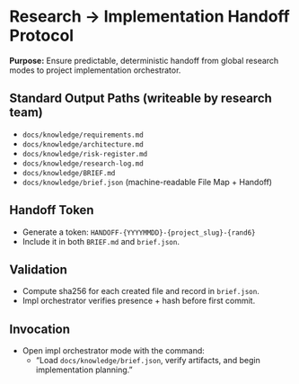 # Research → Implementation Handoff Protocol

**Purpose:** Ensure predictable, deterministic handoff from global research modes to project implementation orchestrator.

## Standard Output Paths (writeable by research team)
- `docs/knowledge/requirements.md`
- `docs/knowledge/architecture.md`
- `docs/knowledge/risk-register.md`
- `docs/knowledge/research-log.md`
- `docs/knowledge/BRIEF.md`
- `docs/knowledge/brief.json` (machine-readable File Map + Handoff)

## Handoff Token
- Generate a token: `HANDOFF-{YYYYMMDD}-{project_slug}-{rand6}`
- Include it in both `BRIEF.md` and `brief.json`.

## Validation
- Compute sha256 for each created file and record in `brief.json`.
- Impl orchestrator verifies presence + hash before first commit.

## Invocation
- Open impl orchestrator mode with the command: 
  - “Load `docs/knowledge/brief.json`, verify artifacts, and begin implementation planning.”
